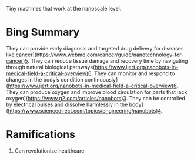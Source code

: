 Tiny machines that work at the nanoscale level.

# Bing Summary
They can provide early diagnosis and targeted drug delivery for diseases like cancer](https://www.webmd.com/cancer/guide/nanotechnology-for-cancer)[5](https://www.webmd.com/cancer/guide/nanotechnology-for-cancer).
They can reduce tissue damage and recovery time by navigating through natural biological pathways(https://www.ijert.org/nanobots-in-medical-field-a-critical-overview)[6](https://www.ijert.org/nanobots-in-medical-field-a-critical-overview).
They can monitor and respond to changes in the body’s condition continuously](https://www.ijert.org/nanobots-in-medical-field-a-critical-overview)[6](https://www.ijert.org/nanobots-in-medical-field-a-critical-overview).
They can produce oxygen and improve blood circulation for parts that lack oxygen](https://www.g2.com/articles/nanobots)[3](https://www.g2.com/articles/nanobots).
They can be controlled by electrical pulses and dissolve harmlessly in the body](https://www.sciencedirect.com/topics/engineering/nanobots)[4](https://www.sciencedirect.com/topics/engineering/nanobots).

# Ramifications
1. Can revolutionize healthcare